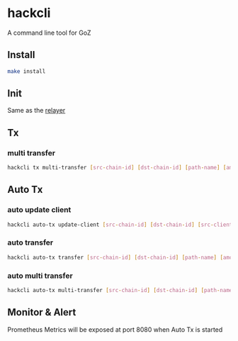 # hackcli

A command line tool for GoZ

## Install

```bash
make install
```

## Init

Same as the [relayer](https://github.com/iqlusioninc/relayer)

## Tx

### multi transfer

```bash
hackcli tx multi-transfer [src-chain-id] [dst-chain-id] [path-name] [amount] [source] [dst-addr] [number]
```

## Auto Tx

### auto update client

```bash
hackcli auto-tx update-client [src-chain-id] [dst-chain-id] [src-client-id] [peroid] [timeout]
```

### auto transfer

```bash
hackcli auto-tx transfer [src-chain-id] [dst-chain-id] [path-name] [amount] [source] [dst-addr] [time]
```

### auto multi transfer

```bash
hackcli auto-tx multi-transfer [src-chain-id] [dst-chain-id] [path-name] [amount] [source] [dst-addr] [number] [time]
```

## Monitor & Alert

Prometheus Metrics will be exposed at port 8080 when Auto Tx is started
